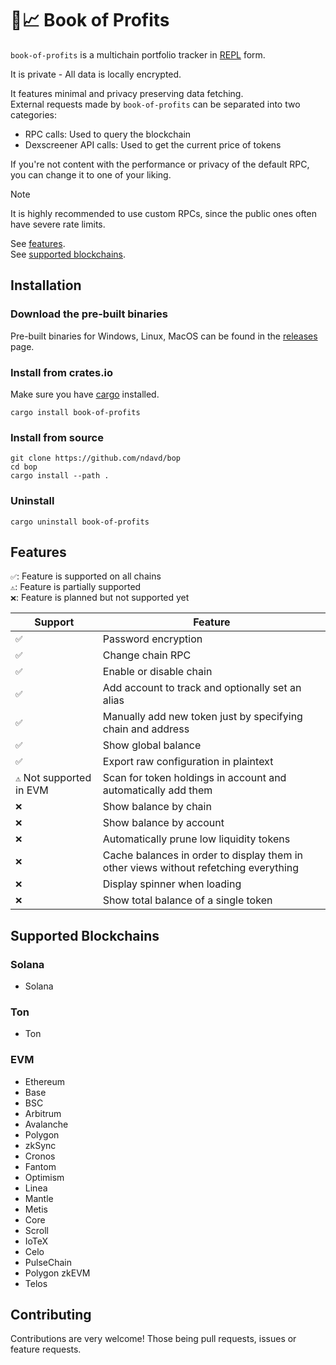 # 📒📈 Book of Profits

`book-of-profits` is a multichain portfolio tracker in
[REPL](https://en.wikipedia.org/wiki/Read%E2%80%93eval%E2%80%93print_loop) form.

It is private - All data is locally encrypted.

It features minimal and privacy preserving data fetching.\
External requests made by `book-of-profits` can be separated into two
categories:

- RPC calls: Used to query the blockchain
- Dexscreener API calls: Used to get the current price of tokens

If you're not content with the performance or privacy of the default RPC, you
can change it to one of your liking.

> [!NOTE]
> It is highly recommended to use custom RPCs, since the public ones often have
> severe rate limits.

See [features](https://github.com/ndavd/bop?tab=readme-ov-file#features).\
See
[supported blockchains](https://github.com/ndavd/bop?tab=readme-ov-file#supported-blockchains).

## Installation

### Download the pre-built binaries

Pre-built binaries for Windows, Linux, MacOS can be found in the
[releases](https://github.com/ndavd/bop/releases) page.

### Install from crates.io

Make sure you have [cargo](https://doc.rust-lang.org/stable/cargo/) installed.

```
cargo install book-of-profits
```

### Install from source

```
git clone https://github.com/ndavd/bop
cd bop
cargo install --path .
```

### Uninstall

```
cargo uninstall book-of-profits
```

## Features

`✅`: Feature is supported on all chains\
`⚠️`: Feature is partially supported\
`❌`: Feature is planned but not supported yet

| Support                   | Feature                                                                              |
| ------------------------- | ------------------------------------------------------------------------------------ |
| `✅`                      | Password encryption                                                                  |
| `✅`                      | Change chain RPC                                                                     |
| `✅`                      | Enable or disable chain                                                              |
| `✅`                      | Add account to track and optionally set an alias                                     |
| `✅`                      | Manually add new token just by specifying chain and address                          |
| `✅`                      | Show global balance                                                                  |
| `✅`                      | Export raw configuration in plaintext                                                |
| `⚠️` Not supported in EVM | Scan for token holdings in account and automatically add them                        |
| `❌`                      | Show balance by chain                                                                |
| `❌`                      | Show balance by account                                                              |
| `❌`                      | Automatically prune low liquidity tokens                                             |
| `❌`                      | Cache balances in order to display them in other views without refetching everything |
| `❌`                      | Display spinner when loading                                                         |
| `❌`                      | Show total balance of a single token                                                 |

## Supported Blockchains

### Solana

- Solana

### Ton

- Ton

### EVM

- Ethereum
- Base
- BSC
- Arbitrum
- Avalanche
- Polygon
- zkSync
- Cronos
- Fantom
- Optimism
- Linea
- Mantle
- Metis
- Core
- Scroll
- IoTeX
- Celo
- PulseChain
- Polygon zkEVM
- Telos

## Contributing

Contributions are very welcome! Those being pull requests, issues or feature
requests.
